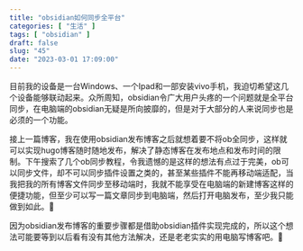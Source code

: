 ```yaml
---
title: "obsidian如何同步全平台"
categories: [ "生活" ]
tags: [ "obsidian" ]
draft: false
slug: "45"
date: "2023-03-01 17:09:00"
---
```


目前我的设备是一台Windows、一个Ipad和一部安装vivo手机，我迫切希望这几个设备能够联动起来。众所周知，obsidian令广大用户头疼的一个问题就是全平台同步，在电脑端的obsidian无疑是所向披靡的，但是对于大部分的人来说同步也是必须的一个功能。

接上一篇博客，我在使用obsidian发布博客之后就想着要不将ob全同步，这样就可以实现hugo博客随时随地发布，解决了静态博客在发布地点和发布时间的限制。下午搜索了几个ob同步教程，令我遗憾的是这样的想法有点过于完美，ob可以同步文件，却不可以同步插件设置之类的，甚至某些插件不能再移动端适配，当我把我的所有博客文件同步至移动端时，我就不能享受在电脑端的新建博客这样的便捷功能，但至少可以写一篇文章同步到电脑端，然后打开电脑发布，至少我只能做到如此。👏

因为obsidian发布博客的重要步骤都是借助obsidian插件实现完成的，所以这个想法可能要等到以后看有没有其他方法解决，还是老老实实的用电脑写博客吧。🤡




